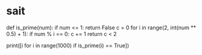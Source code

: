 # sait
def is_prime(num):
    if num <= 1:
        return False
    c = 0
    for i in range(2, int(num ** 0.5) + 1):
        if num % i == 0:
            c += 1
    return c < 2


print([i for i in range(1000) if is_prime(i) == True])
